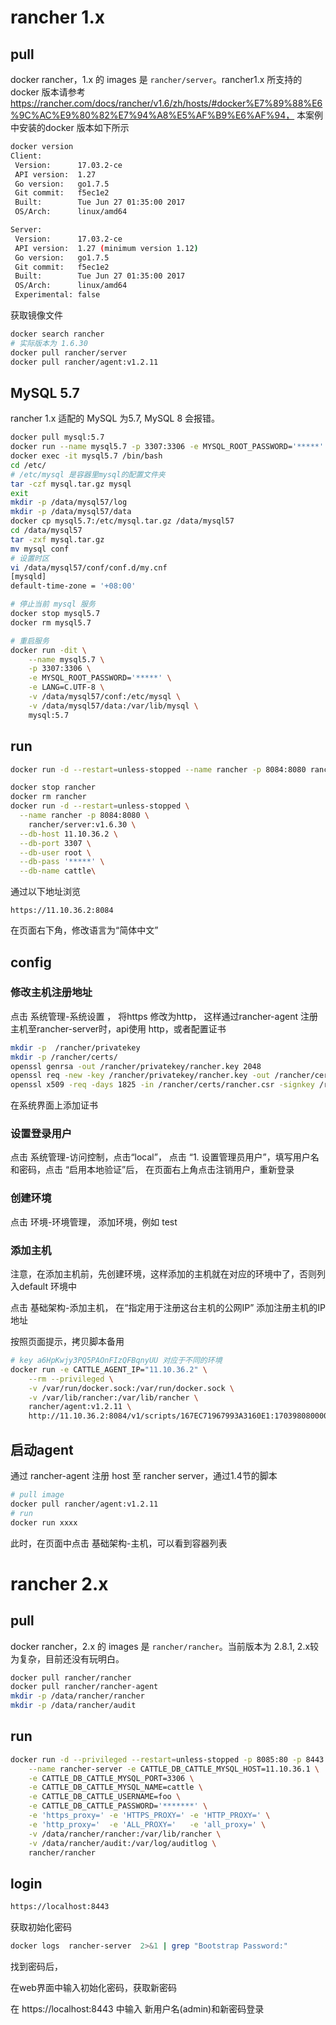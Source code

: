 # rancher 1.x

##  pull

docker rancher，1.x 的 images 是 `rancher/server`。rancher1.x 所支持的docker 版本请参考 https://rancher.com/docs/rancher/v1.6/zh/hosts/#docker%E7%89%88%E6%9C%AC%E9%80%82%E7%94%A8%E5%AF%B9%E6%AF%94， 本案例中安装的docker 版本如下所示

```sh
docker version
Client:
 Version:      17.03.2-ce
 API version:  1.27
 Go version:   go1.7.5
 Git commit:   f5ec1e2
 Built:        Tue Jun 27 01:35:00 2017
 OS/Arch:      linux/amd64

Server:
 Version:      17.03.2-ce
 API version:  1.27 (minimum version 1.12)
 Go version:   go1.7.5
 Git commit:   f5ec1e2
 Built:        Tue Jun 27 01:35:00 2017
 OS/Arch:      linux/amd64
 Experimental: false
```

获取镜像文件

```sh
docker search rancher
# 实际版本为 1.6.30
docker pull rancher/server
docker pull rancher/agent:v1.2.11

```

##  MySQL 5.7

rancher 1.x 适配的 MySQL 为5.7, MySQL 8 会报错。

```sh
docker pull mysql:5.7
docker run --name mysql5.7 -p 3307:3306 -e MYSQL_ROOT_PASSWORD='*****' -d mysql:5.7
docker exec -it mysql5.7 /bin/bash
cd /etc/
# /etc/mysql 是容器里mysql的配置文件夹
tar -czf mysql.tar.gz mysql
exit
mkdir -p /data/mysql57/log
mkdir -p /data/mysql57/data
docker cp mysql5.7:/etc/mysql.tar.gz /data/mysql57
cd /data/mysql57
tar -zxf mysql.tar.gz
mv mysql conf
# 设置时区
vi /data/mysql57/conf/conf.d/my.cnf
[mysqld]
default-time-zone = '+08:00'

# 停止当前 mysql 服务
docker stop mysql5.7
docker rm mysql5.7

# 重启服务
docker run -dit \
	--name mysql5.7 \
	-p 3307:3306 \
	-e MYSQL_ROOT_PASSWORD='*****' \
	-e LANG=C.UTF-8 \
	-v /data/mysql57/conf:/etc/mysql \
	-v /data/mysql57/data:/var/lib/mysql \
	mysql:5.7
```



##  run

```sh
docker run -d --restart=unless-stopped --name rancher -p 8084:8080 rancher/server --db-host 11.10.36.1 --db-port 3307 --db-user root --db-pass '**********' --db-name cattle

docker stop rancher
docker rm rancher
docker run -d --restart=unless-stopped \
  --name rancher -p 8084:8080 \
    rancher/server:v1.6.30 \
  --db-host 11.10.36.2 \
  --db-port 3307 \
  --db-user root \
  --db-pass '*****' \
  --db-name cattle\
```

通过以下地址浏览

```
https://11.10.36.2:8084
```

在页面右下角，修改语言为“简体中文”

##  config

### 修改主机注册地址

点击 系统管理-系统设置 ， 将https 修改为http， 这样通过rancher-agent 注册主机至rancher-server时，api使用 http，或者配置证书

```sh
mkdir -p  /rancher/privatekey       
mkdir -p /rancher/certs/
openssl genrsa -out /rancher/privatekey/rancher.key 2048  
openssl req -new -key /rancher/privatekey/rancher.key -out /rancher/certs/rancher.csr   #需要输入证书信息,随便填就行
openssl x509 -req -days 1825 -in /rancher/certs/rancher.csr -signkey /rancher/privatekey/rancher.key -out /rancher/certs/rancher.crt  
```

在系统界面上添加证书

### 设置登录用户

点击 系统管理-访问控制，点击“local”， 点击  “1. 设置管理员用户”，填写用户名和密码，点击 “启用本地验证”后， 在页面右上角点击注销用户，重新登录

### 创建环境

点击 环境-环境管理， 添加环境，例如 test

### 添加主机

注意，在添加主机前，先创建环境，这样添加的主机就在对应的环境中了，否则列入default 环境中

点击 基础架构-添加主机， 在“指定用于注册这台主机的公网IP” 添加注册主机的IP 地址

按照页面提示，拷贝脚本备用

```sh
# key a6HpKwjy3PQ5PAOnFIzQFBqnyUU 对应于不同的环境
docker run -e CATTLE_AGENT_IP="11.10.36.2" \
	--rm --privileged \
	-v /var/run/docker.sock:/var/run/docker.sock \
	-v /var/lib/rancher:/var/lib/rancher \
	rancher/agent:v1.2.11 \
	http://11.10.36.2:8084/v1/scripts/167EC71967993A3160E1:1703980800000:a6HpKwjy3PQ5PAOnFIzQFBqnyUU
```

## 启动agent

通过 rancher-agent 注册 host 至 rancher server，通过1.4节的脚本

```sh
# pull image
docker pull rancher/agent:v1.2.11
# run
docker run xxxx
```

此时，在页面中点击 基础架构-主机，可以看到容器列表

# rancher 2.x

##  pull

docker rancher，2.x 的 images 是 `rancher/rancher`。当前版本为 2.8.1, 2.x较为复杂，目前还没有玩明白。

```sh
docker pull rancher/rancher
docker pull rancher/rancher-agent
mkdir -p /data/rancher/rancher
mkdir -p /data/rancher/audit
```

##  run

```sh
docker run -d --privileged --restart=unless-stopped -p 8085:80 -p 8443:443 \
  	--name rancher-server -e CATTLE_DB_CATTLE_MYSQL_HOST=11.10.36.1 \
	-e CATTLE_DB_CATTLE_MYSQL_PORT=3306 \
  	-e CATTLE_DB_CATTLE_MYSQL_NAME=cattle \
  	-e CATTLE_DB_CATTLE_USERNAME=foo \
  	-e CATTLE_DB_CATTLE_PASSWORD='*******' \
  	-e 'https_proxy=' -e 'HTTPS_PROXY=' -e 'HTTP_PROXY=' \
	-e 'http_proxy='  -e 'ALL_PROXY='   -e 'all_proxy=' \
  	-v /data/rancher/rancher:/var/lib/rancher \
	-v /data/rancher/audit:/var/log/auditlog \
  	rancher/rancher
```

## login

```sh
https://localhost:8443
```

获取初始化密码

```sh
docker logs  rancher-server  2>&1 | grep "Bootstrap Password:"
```

找到密码后，

在web界面中输入初始化密码，获取新密码

在 https://localhost:8443 中输入 新用户名(admin)和新密码登录

